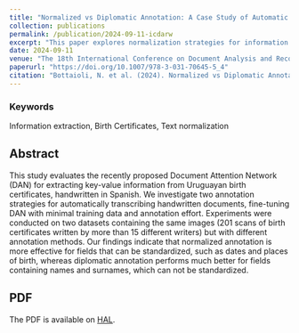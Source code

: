 ```yaml
---
title: "Normalized vs Diplomatic Annotation: A Case Study of Automatic Information Extraction from Handwritten Uruguayan Birth Certificates"
collection: publications
permalink: /publication/2024-09-11-icdarw
excerpt: "This paper explores normalization strategies for information extraction from population records.<br/><img src='/images/article-2024-uruguay.png'>"
date: 2024-09-11
venue: "The 18th International Conference on Document Analysis and Recognition (ICDAR) - Workshop, 2024"
paperurl: "https://doi.org/10.1007/978-3-031-70645-5_4"
citation: "Bottaioli, N. et al. (2024). Normalized vs Diplomatic Annotation: A Case Study of Automatic Information Extraction from Handwritten Uruguayan Birth Certificates. In: Mouchère, H., Zhu, A. (eds) Document Analysis and Recognition – ICDAR 2024 Workshops. ICDAR 2024. Lecture Notes in Computer Science, vol 14935. Springer, Cham. https://doi.org/10.1007/978-3-031-70645-5_4"
---
```


### Keywords 
Information extraction, Birth Certificates, Text normalization

## Abstract
This study evaluates the recently proposed Document Attention Network (DAN) for extracting key-value information from Uruguayan birth certificates, handwritten in Spanish. We investigate two annotation strategies for automatically transcribing handwritten documents, fine-tuning DAN with minimal training data and annotation effort. Experiments were conducted on two datasets containing the same images (201 scans of birth certificates written by more than 15 different writers) but with different annotation methods. Our findings indicate that normalized annotation is more effective for fields that can be standardized, such as dates and places of birth, whereas diplomatic annotation performs much better for fields containing names and surnames, which can not be standardized.

## PDF
The PDF is available on [HAL](https://hal.science/hal-04769409v1).
